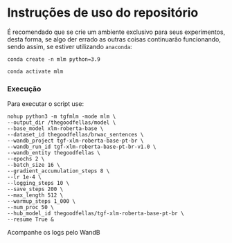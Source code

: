 # Instruções de uso do repositório

É recomendado que se crie um ambiente exclusivo para seus experimentos, desta forma, se algo der errado as outras 
coisas continuarão funcionando, sendo assim, se estiver utilizando `anaconda`:

`conda create -n mlm python=3.9`

`conda activate mlm`

### Execução

Para executar o script use:

```shell
nohup python3 -m tgfmlm -mode mlm \
--output_dir /thegoodfellas/model \
--base_model xlm-roberta-base \
--dataset_id thegoodfellas/brwac_sentences \
--wandb_project tgf-xlm-roberta-base-pt-br \
--wandb_run_id tgf-xlm-roberta-base-pt-br-v1.0 \
--wandb_entity thegoodfellas \
--epochs 2 \
--batch_size 16 \
--gradient_accumulation_steps 8 \
--lr 1e-4 \
--logging_steps 10 \
--save_steps 200 \
--max_length 512 \
--warmup_steps 1_000 \
--num_proc 50 \
--hub_model_id thegoodfellas/tgf-xlm-roberta-base-pt-br \
--resume True &
```

Acompanhe os logs pelo WandB